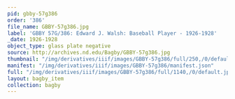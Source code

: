 ```yaml
---
pid: gbby-57g386
order: '386'
file_name: GBBY-57g386.jpg
label: 'GBBY 57G/386: Edward J. Walsh: Baseball Player - 1926-1928'
_date: 1926-1928
object_type: glass plate negative
source: http://archives.nd.edu/Bagby/GBBY-57g386.jpg
thumbnail: "/img/derivatives/iiif/images/GBBY-57g386/full/250,/0/default.jpg"
manifest: "/img/derivatives/iiif/images/GBBY-57g386/manifest.json"
full: "/img/derivatives/iiif/images/GBBY-57g386/full/1140,/0/default.jpg"
layout: bagby_item
collection: bagby
---
```

